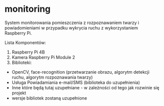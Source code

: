 # monitoring
System monitorowania pomieszczenia z rozpoznawaniem twarzy i powiadomieniami w przypadku wykrycia ruchu z wykorzystaniem Raspberry Pi.

Lista Komponentów:
1. Raspberry Pi 4B
2. Kamera Raspberry Pi Module 2
3. Biblioteki:
  - OpenCV, face-recognition (przetwarzanie obrazu, algorytm detekcji ruchu, algorytm rozpoznawania twarzy)
  - Usługa Powiadamiania e-mail/SMS (biblioteka do uzupełnienia)
  - Inne które będą tutaj uzupełniane - w zależności od tego jak rozwinie się projekt
  - wersje bibliotek zostaną uzupełnione
